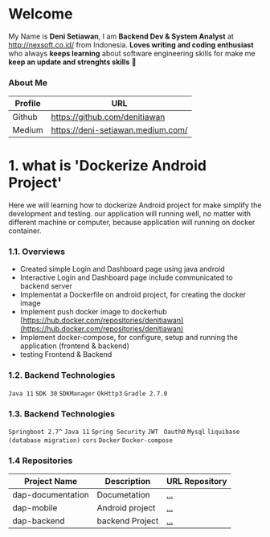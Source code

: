 # Welcome  

My Name is **Deni Setiawan**, I am **Backend Dev & System Analyst** at http://nexsoft.co.id/ from Indonesia.
**Loves writing and coding enthusiast** who always **keeps learning** about software engineering skills for make me **keep an update and strenghts skills** 🚀


### About Me
| Profile     | URL                                                          | 
|------------------|--------------|
| Github | https://github.com/denitiawan |
| Medium | https://deni-setiawan.medium.com/ |


# 1. what is 'Dockerize Android Project'
Here we will learning how to dockerize Android project for make simplify the development and testing. our application will running well, no matter with different machine or computer, because application will running on docker container.

### 1.1. Overviews
- Created simple Login and Dashboard page using java android
- Interactive Login and Dashboard page include communicated to backend server
- Implementat a Dockerfile on android project, for creating the docker image 
- Implement push docker image to dockerhub [https://hub.docker.com/repositories/denitiawan](https://hub.docker.com/repositories/denitiawan)
- Implement docker-compose, for configure, setup and running the application (frontend & backend)
- testing Frontend & Backend

### 1.2. Backend Technologies
`Java 11`
`SDK 30`
`SDKManager`
`OkHttp3`
`Gradle 2.7.0`


### 1.3. Backend Technologies
`Springboot 2.7^`
`Java 11`
`Spring Security`
`JWT `
`Oauth0`
`Mysql`
`liquibase (database migration)`
`cors`
`Docker`
`Docker-compose`


### 1.4 Repositories
| Project Name     | Description  | URL Repository                                                          | 
|------------------|--------------|-------------------------------------------------------------------------|
| dap-documentation | Documetation | [...](https://github.com/denitiawan/dap-documentation)|
| dap-mobile | Android project | [...](https://github.com/denitiawan/dap-mobile)|
| dap-backend |backend Project | [...](https://github.com/denitiawan/dap-backend)|



